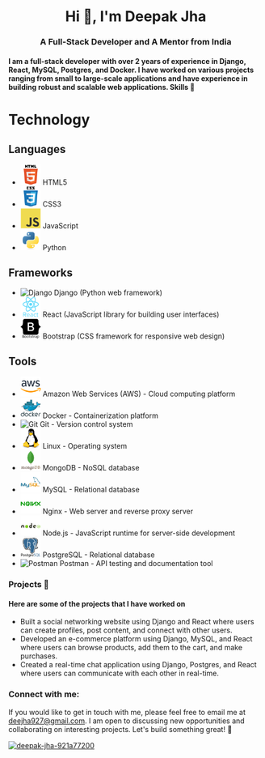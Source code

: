 <h1 align="center">Hi 👋, I'm Deepak Jha</h1>
<h3 align="center">A Full-Stack Developer and A Mentor from India</h3>

<h4>I am a full-stack developer with over 2 years of experience in Django, React, MySQL, Postgres, and Docker. I have worked on various projects ranging from small to large-scale applications and have experience in building robust and scalable web applications.
Skills 💪</h4>

  <h1>Technology</h1>

  <h2>Languages</h2>
  <ul>
    <li><img src="https://raw.githubusercontent.com/devicons/devicon/master/icons/html5/html5-original-wordmark.svg" alt="HTML5" width="40" height="40"> HTML5</li>
    <li><img src="https://raw.githubusercontent.com/devicons/devicon/master/icons/css3/css3-original-wordmark.svg" alt="CSS3" width="40" height="40"> CSS3</li>
    <li><img src="https://raw.githubusercontent.com/devicons/devicon/master/icons/javascript/javascript-original.svg" alt="JavaScript" width="40" height="40"> JavaScript</li>
    <li><img src="https://raw.githubusercontent.com/devicons/devicon/master/icons/python/python-original.svg" alt="Python" width="40" height="40"> Python</li>
  </ul>

  <h2>Frameworks</h2>
  <ul>
    <li><img src="https://cdn.worldvectorlogo.com/logos/django.svg" alt="Django" width="40" height="40"> Django (Python web framework)</li>
    <li><img src="https://raw.githubusercontent.com/devicons/devicon/master/icons/react/react-original-wordmark.svg" alt="React" width="40" height="40"> React (JavaScript library for building user interfaces)</li>
    <li><img src="https://raw.githubusercontent.com/devicons/devicon/master/icons/bootstrap/bootstrap-plain-wordmark.svg" alt="Bootstrap" width="40" height="40"> Bootstrap (CSS framework for responsive web design)</li>
  </ul>

  <h2>Tools</h2>
  <ul>
    <li><img src="https://raw.githubusercontent.com/devicons/devicon/master/icons/amazonwebservices/amazonwebservices-original-wordmark.svg" alt="AWS" width="40" height="40"> Amazon Web Services (AWS) - Cloud computing platform</li>
    <li><img src="https://raw.githubusercontent.com/devicons/devicon/master/icons/docker/docker-original-wordmark.svg" alt="Docker" width="40" height="40"> Docker - Containerization platform</li>
    <li><img src="https://www.vectorlogo.zone/logos/git-scm/git-scm-icon.svg" alt="Git" width="40" height="40"> Git - Version control system</li>
    <li><img src="https://raw.githubusercontent.com/devicons/devicon/master/icons/linux/linux-original.svg" alt="Linux" width="40" height="40"> Linux - Operating system</li>
    <li><img src="https://raw.githubusercontent.com/devicons/devicon/master/icons/mongodb/mongodb-original-wordmark.svg" alt="MongoDB" width="40" height="40"> MongoDB - NoSQL database</li>
    <li><img src="https://raw.githubusercontent.com/devicons/devicon/master/icons/mysql/mysql-original-wordmark.svg" alt="MySQL" width="40" height="40"> MySQL - Relational database</li>
    <li><img src="https://raw.githubusercontent.com/devicons/devicon/master/icons/nginx/nginx-original.svg" alt="Nginx" width="40" height="40"> Nginx - Web server and reverse proxy server</li>
    <li><img src="https://raw.githubusercontent.com/devicons/devicon/master/icons/nodejs/nodejs-original-wordmark.svg" alt="Node.js" width="40" height="40"> Node.js - JavaScript runtime for server-side development</li>
    <li><img src="https://raw.githubusercontent.com/devicons/devicon/master/icons/postgresql/postgresql-original-wordmark.svg" alt="PostgreSQL" width="40" height="40"> PostgreSQL - Relational database</li>
    <li><img src="https://www.vectorlogo.zone/logos/getpostman/getpostman-icon.svg" alt="Postman" width="40" height="40"> Postman - API testing and documentation tool</li>
  </ul>

<h3 align="left">Projects 🚀</h3>

<h4>Here are some of the projects that I have worked on</h4>
   <ul>
      <li>Built a social networking website using Django and React where users can create profiles, post content, and connect with other users.</li>
      <li>Developed an e-commerce platform using Django, MySQL, and React where users can browse products, add them to the cart, and make purchases.</li>
      <li>Created a real-time chat application using Django, Postgres, and React where users can communicate with each other in real-time.</li>
   </ul>


<h3 align="left">Connect with me:</h3>

If you would like to get in touch with me, please feel free to email me at deejha927@gmail.com. I am open to discussing new opportunities and collaborating on interesting projects. Let's build something great! 🚀
<p align="left">
<a href="https://linkedin.com/in/deepak-jha-921a77200" target="blank"><img align="center" src="https://raw.githubusercontent.com/rahuldkjain/github-profile-readme-generator/master/src/images/icons/Social/linked-in-alt.svg" alt="deepak-jha-921a77200" height="30" width="40" /></a>
</p>



